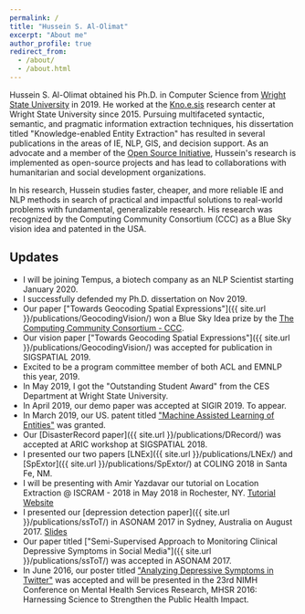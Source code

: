 ```yaml
---
permalink: /
title: "Hussein S. Al-Olimat"
excerpt: "About me"
author_profile: true
redirect_from:
  - /about/
  - /about.html
---
```


Hussein S. Al-Olimat obtained his Ph.D. in Computer Science from [Wright State University](http://www.wright.edu/) in 2019. He worked at the [Kno.e.sis](http://www.knoesis.org/) research center at Wright State University since 2015. Pursuing multifaceted syntactic, semantic, and pragmatic information extraction techniques, his dissertation titled "Knowledge-enabled Entity Extraction" has resulted in several publications in the areas of IE, NLP, GIS, and decision support. As an advocate and a member of the [Open Source Initiative](https://opensource.org/), Hussein's research is implemented as open-source projects and has lead to collaborations with humanitarian and social development organizations.

In his research, Hussein studies faster, cheaper, and more reliable IE and NLP methods in search of practical and impactful solutions to real-world problems with fundamental, generalizable research. His research was recognized by the Computing Community Consortium (CCC) as a Blue Sky vision idea and patented in the USA.

## Updates

* I will be joining Tempus, a biotech company as an NLP Scientist starting January 2020.
* I successfully defended my Ph.D. dissertation on Nov 2019.
* Our paper ["Towards Geocoding Spatial Expressions"]({{ site.url }}/publications/GeocodingVision/) won a Blue Sky Idea prize by the [The Computing Community Consortium - CCC](https://cra.org/ccc/).
* Our vision paper ["Towards Geocoding Spatial Expressions"]({{ site.url }}/publications/GeocodingVision/) was accepted for publication in SIGSPATIAL 2019.
* Excited to be a program committee member of both ACL and EMNLP this year, 2019.
* In May 2019, I got the "Outstanding Student Award" from the CES Department at Wright State University.
* In April 2019, our demo paper was accepted at SIGIR 2019. To appear.
* In March 2019, our US. patent titled ["Machine Assisted Learning of Entities"](https://patents.google.com/patent/US10242320B1/en) was granted.
* Our [DisasterRecord paper]({{ site.url }}/publications/DRecord/) was accepted at ARIC workshop at SIGSPATIAL 2018.
* I presented our two papers [LNEx]({{ site.url }}/publications/LNEx/) and [SpExtor]({{ site.url }}/publications/SpExtor/) at COLING 2018 in Santa Fe, NM.
* I will be presenting with Amir Yazdavar our tutorial on Location Extraction @ ISCRAM - 2018 in May 2018 in Rochester, NY. [Tutorial Website](https://hussein.space/geotutorial/)
* I presented our [depression detection paper]({{ site.url }}/publications/ssToT/) in ASONAM 2017 in Sydney, Australia on August 2017. [Slides](https://www.slideshare.net/knoesis/semisupervised-approach-to-monitoring-clinical-depressive-symptoms-in-social-media)
* Our paper titled ["Semi-Supervised Approach to Monitoring Clinical Depressive Symptoms in Social Media"]({{ site.url }}/publications/ssToT/) was accepted in ASONAM 2017.
* In June 2016, our poster titled ["Analyzing Depressive Symptoms in Twitter"](https://corescholar.libraries.wright.edu/cgi/viewcontent.cgi?article=2501&context=knoesis) was accepted and will be presented in the 23rd NIMH Conference on Mental Health Services Research, MHSR 2016: Harnessing Science to Strengthen the Public Health Impact.
